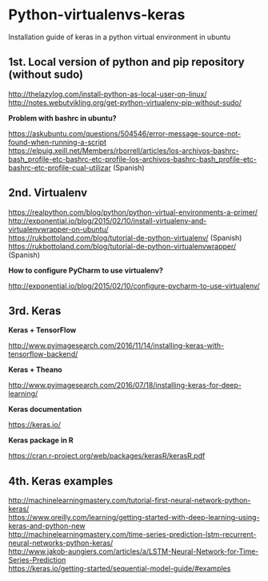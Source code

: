 # Python-virtualenvs-keras
Installation guide of keras in a python virtual environment in ubuntu

## 1st. Local version of python and pip repository (without sudo)
 
http://thelazylog.com/install-python-as-local-user-on-linux/ <br>
http://notes.webutvikling.org/get-python-virtualenv-pip-without-sudo/ <br>

**Problem with bashrc in ubuntu?**

https://askubuntu.com/questions/504546/error-message-source-not-found-when-running-a-script <br>
https://elpuig.xeill.net/Members/rborrell/articles/los-archivos-bashrc-bash_profile-etc-bashrc-etc-profile-los-archivos-bashrc-bash_profile-etc-bashrc-etc-profile-cual-utilizar (Spanish) <br>

## 2nd. Virtualenv

https://realpython.com/blog/python/python-virtual-environments-a-primer/ <br>
http://exponential.io/blog/2015/02/10/install-virtualenv-and-virtualenvwrapper-on-ubuntu/ <br>
https://rukbottoland.com/blog/tutorial-de-python-virtualenv/ (Spanish) <br>
https://rukbottoland.com/blog/tutorial-de-python-virtualenvwrapper/ (Spanish) <br>

**How to configure PyCharm to use virtualenv?**

http://exponential.io/blog/2015/02/10/configure-pycharm-to-use-virtualenv/ <br>

## 3rd. Keras

**Keras + TensorFlow**

http://www.pyimagesearch.com/2016/11/14/installing-keras-with-tensorflow-backend/

**Keras + Theano**

http://www.pyimagesearch.com/2016/07/18/installing-keras-for-deep-learning/
    
**Keras documentation**

https://keras.io/

**Keras package in R**

https://cran.r-project.org/web/packages/kerasR/kerasR.pdf

## 4th. Keras examples

http://machinelearningmastery.com/tutorial-first-neural-network-python-keras/ <br>
https://www.oreilly.com/learning/getting-started-with-deep-learning-using-keras-and-python-new <br>
http://machinelearningmastery.com/time-series-prediction-lstm-recurrent-neural-networks-python-keras/ <br>
http://www.jakob-aungiers.com/articles/a/LSTM-Neural-Network-for-Time-Series-Prediction <br>
https://keras.io/getting-started/sequential-model-guide/#examples <br>



